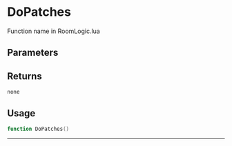 # DoPatches
Function name in RoomLogic.lua
## Parameters

## Returns
`none`
## Usage
```lua
function DoPatches()
```
---
